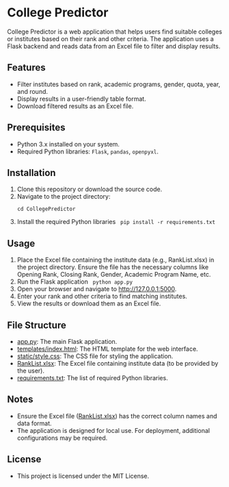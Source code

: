 # College Predictor

College Predictor is a web application that helps users find suitable colleges or institutes based on their rank and other criteria. The application uses a Flask backend and reads data from an Excel file to filter and display results.

## Features

- Filter institutes based on rank, academic programs, gender, quota, year, and round.
- Display results in a user-friendly table format.
- Download filtered results as an Excel file.

## Prerequisites

- Python 3.x installed on your system.
- Required Python libraries: `Flask`, `pandas`, `openpyxl`.

## Installation

1. Clone this repository or download the source code.
2. Navigate to the project directory:
   ```
   cd CollegePredictor
   ```
3. Install the required Python libraries
``` pip install -r requirements.txt```

## Usage
1. Place the Excel file containing the institute data (e.g., RankList.xlsx) in the project directory. Ensure the file has the necessary columns like Opening Rank, Closing Rank, Gender, Academic Program Name, etc.
2. Run the Flask application
``` python app.py```
3. Open your browser and navigate to http://127.0.0.1:5000.
4. Enter your rank and other criteria to find matching institutes.
5. View the results or download them as an Excel file.

## File Structure
- [app.py](app.py): The main Flask application.
- [templates/index.html](templates/index.html): The HTML template for the web interface.
- [static/style.css](static/style.css): The CSS file for styling the application.
- [RankList.xlsx](RankList.xlsx): The Excel file containing institute data (to be provided by the user).
- [requirements.txt](requirements.txt): The list of required Python libraries.

## Notes
- Ensure the Excel file ([RankList.xlsx](RankList.xlsx)) has the correct column names and data format.
- The application is designed for local use. For deployment, additional configurations may be required.


## License
- This project is licensed under the MIT License. 